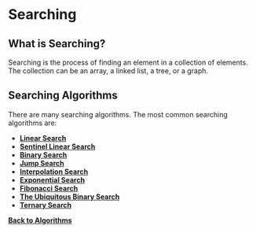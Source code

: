 # Searching

## What is Searching?

Searching is the process of finding an element in a collection of elements. The collection can be an array, a linked list, a tree, or a graph.

## Searching Algorithms

There are many searching algorithms. The most common searching algorithms are:

- [**Linear Search**](LinearSearch.md)
- [**Sentinel Linear Search**](SentinelLinearSearch.md)
- [**Binary Search**](BinarySearch.md)
- [**Jump Search**](JumpSearch.md)
- [**Interpolation Search**](InterpolationSearch.md)
- [**Exponential Search**](ExponentialSearch.md)
- [**Fibonacci Search**](FibonacciSearch.md)
- [**The Ubiquitous Binary Search**](TheUbiquitousBinarySearch.md)
- [**Ternary Search**](TernarySearch.md)

[**Back to Algorithms**](../README.md)
